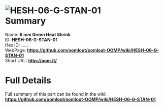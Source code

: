 
![HESH-06-G-STAN-01](https://github.com/oomlout/oomlout-OOMP/blob/master/parts/HESH-06-G-STAN-01/HESH-06-G-STAN-01_420.jpg)   
Summary
=================
  
Name: __6 mm Green Heat Shrink__    
ID: __HESH-06-G-STAN-01__   
Hex ID: ____   
WebPage: __https://github.com/oomlout/oomlout-OOMP/wiki/HESH-06-G-STAN-01__   
Short URL: __http://oom.lt/__   

Full Details
==========================
Full summary of this part can be found in the wiki:   
__https://github.com/oomlout/oomlout-OOMP/wiki/HESH-06-G-STAN-01__    

